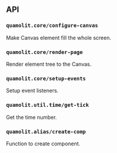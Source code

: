 
API
----

### `quamolit.core/configure-canvas`

Make Canvas element fill the whole screen.

### `quamolit.core/render-page`

Render element tree to the Canvas.

### `quamolit.core/setup-events`

Setup event listeners.

### `quamolit.util.time/get-tick`

Get the time number.

### `quamolit.alias/create-comp`

Function to create component.
